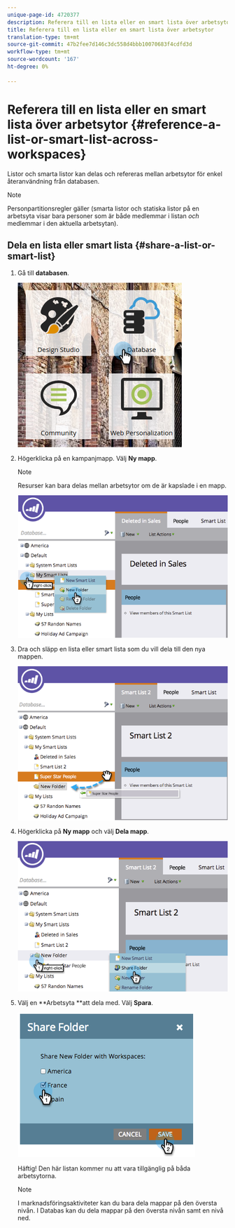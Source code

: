 ```yaml
---
unique-page-id: 4720377
description: Referera till en lista eller en smart lista över arbetsytor - Marketo Docs - Produktdokumentation
title: Referera till en lista eller en smart lista över arbetsytor
translation-type: tm+mt
source-git-commit: 47b2fee7d146c3dc558d4bbb10070683f4cdfd3d
workflow-type: tm+mt
source-wordcount: '167'
ht-degree: 0%

---
```



# Referera till en lista eller en smart lista över arbetsytor {#reference-a-list-or-smart-list-across-workspaces}

Listor och smarta listor kan delas och refereras mellan arbetsytor för enkel återanvändning från databasen.

>[!NOTE]
>
>Personpartitionsregler gäller (smarta listor och statiska listor på en arbetsyta visar bara personer som är både medlemmar i listan *och* medlemmar i den aktuella arbetsytan).

## Dela en lista eller smart lista  {#share-a-list-or-smart-list}

1. Gå till **databasen**.

   ![](assets/db-1.png)

1. Högerklicka på en kampanjmapp. Välj **Ny mapp**.

   >[!NOTE]
   >
   >Resurser kan bara delas mellan arbetsytor om de är kapslade i en mapp.

   ![](assets/two-4.png)

1. Dra och släpp en lista eller smart lista som du vill dela till den nya mappen.

   ![](assets/three-4.png)

1. Högerklicka på **Ny mapp** och välj **Dela mapp**.

   ![](assets/four-3.png)

1. Välj en **Arbetsyta **att dela med. Välj **Spara**.

   ![](assets/image2014-12-9-15-3a37-3a25.png)

   Häftig! Den här listan kommer nu att vara tillgänglig på båda arbetsytorna.

   >[!NOTE]
   >
   >I marknadsföringsaktiviteter kan du bara dela mappar på den översta nivån. I Databas kan du dela mappar på den översta nivån samt en nivå ned.

